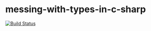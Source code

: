 # messing-with-types-in-c-sharp
[![Build Status](https://travis-ci.org/JoshuaWierenga/messing-with-types-in-c-sharp.svg?branch=master)](https://travis-ci.org/JoshuaWierenga/messing-with-types-in-c-sharp)
